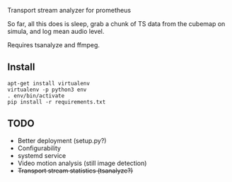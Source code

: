 Transport stream analyzer for prometheus

So far, all this does is sleep, grab a chunk of TS data from the cubemap on simula, and 
log mean audio level.

Requires tsanalyze and ffmpeg.

## Install

```
apt-get install virtualenv
virtualenv -p python3 env
. env/bin/activate
pip install -r requirements.txt
```

## TODO

* Better deployment (setup.py?)
* Configurability
* systemd service
* Video motion analysis (still image detection)
* ~~Transport stream statistics (tsanalyze?)~~
